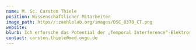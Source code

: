 ```yaml
---
name: M. Sc. Carsten Thiele
position: Wissenschaftlicher Mitarbeiter
image_path: https//:zaehlelab.org/images/DSC_8370_CT.png
website:
blurb: Ich erforsche das Potential der „Temporal Interference“-Elektrostimulation für die Modulierung der Aktivität tiefer Hirnregionen. Mein Schwerpunkt liegt dabei bei den motorischen Arealen.
contact: carsten.thiele@med.ovgu.de
---
```

